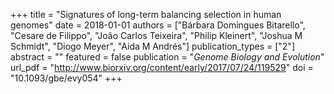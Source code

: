 +++
title = "Signatures of long-term balancing selection in human genomes"
date = 2018-01-01
authors = ["Bárbara Domingues Bitarello", "Cesare de Filippo", "João Carlos Teixeira", "Philip Kleinert", "Joshua M Schmidt", "Diogo Meyer", "Aida M Andrés"]
publication_types = ["2"]
abstract = ""
featured = false
publication = "*Genome Biology and Evolution*"
url_pdf = "http://www.biorxiv.org/content/early/2017/07/24/119529"
doi = "10.1093/gbe/evy054"
+++

